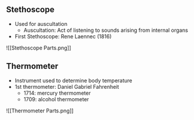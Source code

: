 ## Stethoscope
* Used for auscultation
	* Auscultation: Act of listening to sounds arising from internal organs
* First Stethoscope: Rene Laennec (1816)

![[Stethoscope Parts.png]]

## Thermometer
* Instrument used to determine body temperature
* 1st thermometer: Daniel Gabriel Fahrenheit 
	* 1714: mercury thermometer
	* 1709: alcohol thermometer

![[Thermometer Parts.png]]

